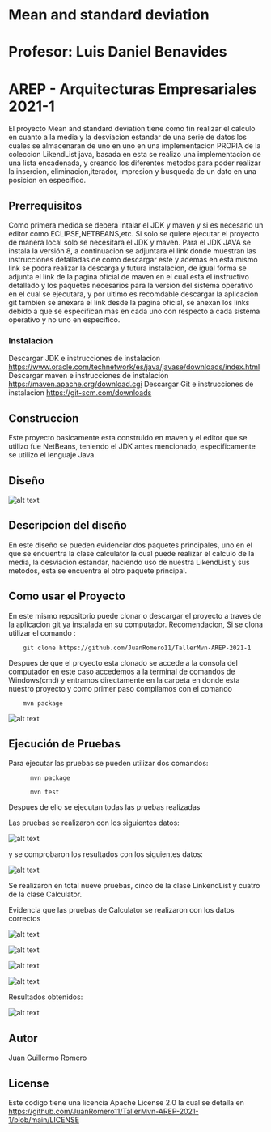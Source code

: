 
# Mean and standard deviation
# Profesor: Luis Daniel Benavides
# AREP - Arquitecturas Empresariales 2021-1

El proyecto Mean and standard deviation tiene como fin realizar el calculo en cuanto a la media y la desviacion estandar de una serie de datos los cuales se almacenaran de uno en uno en una implementacion PROPIA de la coleccion LikendList java, basada en esta se realizo una implementacion de una lista encadenada, y creando los diferentes metodos para poder realizar la insercion, eliminacion,iterador, impresion y busqueda de un dato en una posicion en especifico. 

## Prerrequisitos

Como primera medida se debera intalar el JDK y maven y si es necesario un editor como ECLIPSE,NETBEANS,etc. Si solo se quiere ejecutar el proyecto de manera local solo se necesitara el JDK y maven. Para el JDK JAVA se instala la versión 8, a continuacion se adjuntara el link donde muestran las instrucciones detalladas de como descargar este y ademas en esta mismo link se podra realizar la descarga y futura instalacion, de igual forma se adjunta el link de la pagina oficial de maven en el cual esta el instructivo detallado y los paquetes necesarios para la version del sistema operativo en el cual se ejecutara, y por ultimo es recomdable descargar la aplicacion git tambien se anexara el link desde la pagina oficial, se anexan los links debido a que se especifican mas en cada uno con respecto a cada sistema operativo y no uno en especifico.

### Instalacion

Descargar JDK e instrucciones de instalacion
https://www.oracle.com/technetwork/es/java/javase/downloads/index.html
Descargar maven e instrucciones de instalacion
https://maven.apache.org/download.cgi
Descargar Git e instrucciones de instalacion
https://git-scm.com/downloads

## Construccion
Este proyecto basicamente esta construido en maven y el editor que se utilizo fue NetBeans, teniendo el JDK antes mencionado, especificamente se utilizo el lenguaje Java.

## Diseño

![alt text](https://github.com/JuanRomero11/TallerMvn-AREP-2021-1/blob/main/imagenes/Captura.PNG)

## Descripcion del diseño
En este diseño se pueden evidenciar dos paquetes principales, uno en el que se encuentra la clase calculator la cual puede realizar el calculo de la media, la desviacion estandar, haciendo uso de nuestra LikendList y sus metodos, esta se encuentra el otro paquete principal.


## Como usar el Proyecto
En este mismo repositorio puede clonar o descargar el proyecto a traves de la aplicacion git ya instalada en su computador. Recomendacion, Si se clona utilizar el comando :

        git clone https://github.com/JuanRomero11/TallerMvn-AREP-2021-1
        
Despues de que el proyecto esta clonado se accede a la consola del computador en este caso accedemos a la terminal de comandos de Windows(cmd) y entramos directamente en la carpeta en donde esta nuestro proyecto y como primer paso compilamos con el comando 

        mvn package


![alt text](https://github.com/JuanRomero11/TallerMvn-AREP-2021-1/blob/main/imagenes/Package.PNG)
      

## Ejecución de Pruebas

Para ejecutar las pruebas se pueden utilizar dos comandos:

          mvn package
          
          mvn test
          
Despues de ello se ejecutan todas las pruebas realizadas 

Las pruebas se realizaron con los siguientes datos:

![alt text](https://github.com/JuanRomero11/TallerMvn-AREP-2021-1/blob/main/imagenes/Datos.PNG)

y se comprobaron los resultados con los siguientes datos:

![alt text](https://github.com/JuanRomero11/TallerMvn-AREP-2021-1/blob/main/imagenes/Resultados.PNG)

Se realizaron en total nueve pruebas, cinco de la clase LinkendList y cuatro de la clase Calculator.

Evidencia que las pruebas de Calculator se realizaron con los datos correctos

![alt text](https://github.com/JuanRomero11/TallerMvn-AREP-2021-1/blob/main/imagenes/testCalcularMedia.PNG)

![alt text](https://github.com/JuanRomero11/TallerMvn-AREP-2021-1/blob/main/imagenes/CalcularMedia2.PNG)

![alt text](https://github.com/JuanRomero11/TallerMvn-AREP-2021-1/blob/main/imagenes/CalcularDesviaci%C3%B3n.PNG)

![alt text](https://github.com/JuanRomero11/TallerMvn-AREP-2021-1/blob/main/imagenes/CalcularDesviaci%C3%B3n2.PNG)

Resultados obtenidos:

![alt text](https://github.com/JuanRomero11/TallerMvn-AREP-2021-1/blob/main/imagenes/ResulTest.PNG)

## Autor
Juan Guillermo Romero 
## License
Este codigo tiene una licencia Apache License 2.0 la cual se detalla en https://github.com/JuanRomero11/TallerMvn-AREP-2021-1/blob/main/LICENSE
